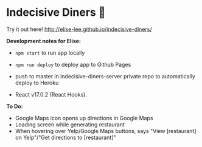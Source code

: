# Indecisive Diners 🍔

Try it out here! http://elise-lee.github.io/indecisive-diners/

**Development notes for Elise:**

- `npm start` to run app locally

- `npm run deploy` to deploy app to Github Pages

- push to master in indecisive-diners-server private repo to automatically deploy to Heroku

- React v17.0.2 (React Hooks).

**To Do:**
- Google Maps icon opens up directions in Google Maps
- Loading screen while generating restaurant
- When hovering over Yelp/Google Maps buttons, says "View [restaurant] on Yelp"/"Get directions to [restaurant]"